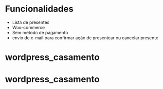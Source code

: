 # Funcionalidades

- Lista de presentes
- Woo-commerce
- Sem metodo de pagamento
- envio de e-mail para confirmar ação de presentear ou cancelar presente


# wordpress_casamento
# wordpress_casamento
